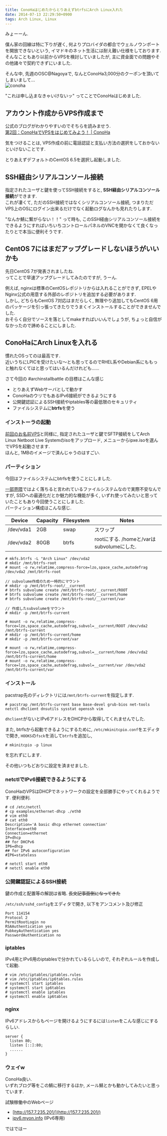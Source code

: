 ```yaml
---
title: ConoHaはじめたからとりあえずbtrfsにArch Linux入れた
date: 2014-07-13 22:29:50+0900
tags: Arch Linux, Linux
---
```

みょーーん.

僕ん家の回線は特に下りが遅く, 何よりプロバイダの都合でウェルノウンポートを開放できないという, イマドキのネット生活には耐え難い仕様をしております.  
そんなこともあり以前からVPSを検討していましたが, 主に資金面での問題やその他諸々で契約できずにいました.

そんな中, 先週のOSC@Nagoyaで, なんとConoHa3,000分のクーポンを頂いてしまいまして...  
![conoha](https://lh6.googleusercontent.com/-VnByMug8FYY/U8Jv_zwgXBI/AAAAAAAADaE/i59wdqiAE1E/s640/IMG_1970.JPG "conoha")

"これは申し込まなきゃいけないッ" ってことでConoHaはじめました.

<!--more-->

## アカウント作成からVPS作成まで

公式のブログがわかりやすいのでそちらを読みませう.  
[第2回：ConoHaでVPSをはじめてみよう！ | ConoHa](https://www.conoha.jp/conoha/learning/1385.html)

気をつけることは, VPS作成の前に電話認証と支払い方法の選択をしておかないといけないことです.

とりあえずデフォルトのCentOS 6.5を選択し起動しました.

## SSH経由シリアルコンソール接続

指定されたユーザと鍵を使ってSSH接続をすると, **SSH経由シリアルコンソール接続**ができます.  
これが凄くて, ただのSSH接続ではなくシリアルコンソール接続, つまりただVPS上のOSにログイン出来るだけでなく起動ログなんかも見れたりします.

"なんか鯖に繋がらない！！" って時も, このSSH経由シリアルコンソール接続をできるようにすればいちいちコントロールパネルのVNCを開かなくて良くなったりとで本当に便利そうです.

## CentOS 7にはまだアップグレードしないほうがいいかも

先日CentOS 7が発表されましたね.  
ってことで早速アップグレードしてみたのですが, うーん.
  
例えば, nginxは標準のCentOSレポジトリからは入れることができず, EPELやNginx公式の用意する外部のレポジトリを追加する必要があります.  
しかし, どちらもCentOS 7対応はまだらしく, 無理やり追加してもCentOS 6用のパッケージを引っ張ってきたりでうまくインストールすることができませんでした.  
おそらく自分でソースを落としてmakeすればいいんでしょうが, ちょっと自信がなかったので諦めることにしました.

## ConoHaにArch Linuxを入れる

慣れたOSってのは最高です.  
近いうちにLPICを受けたいな〜とも思ってるのでRHEL系やDebian系にももっと触れなくてはと思ってはいるんだけれども......

さて今回の #archinstallbattle の目標はこんな感じ

* とりあえずWebサーバとして動かす
* ConoHaのウリでもあるIPv6接続ができるようにする
* 公開鍵認証によるSSH接続やiptables等の最低限のセキュリティ
* ファイルシステムに**btrfs**を使う

### インストーラの起動

[前回のお名前VPS](http://tosainu.wktk.so/view/347)と同様に, 指定されたユーザと鍵でSFTP接続をしてArch Linux Netboot Live Systemのisoをアップロード, メニューからipxe.isoを選んでVPSを起動させます.  
ほんと, 1MBのイメージで済んじゃうのはすごい.

### パーティション

今回はファイルシステムにbtrfsを使うことにしました.

[一部界隈](http://togetter.com/li/513383)ではよく落ちると言われているファイルシステムなので実際不安なんですが, SSDへの最適化だとか魅力的な機能が多く, いずれ使ってみたいと思っていたこともあり今回使うことにしました.  
パーティション構成はこんな感じ.

Device | Capacity | Filesystem | Notes
------ | ----- | ---  | -------------
/dev/vda1 | 2GB | swap | スワップ
/dev/vda2 | 80GB | btrfs | rootにする. /homeと/varはsubvolumeにした.

    # mkfs.btrfs -L "Arch Linux" /dev/vda2
    # mkdir /mnt/btrfs-root
    # mount -o rw,relatime,compress-force=lzo,space_cache,autodefrag /dev/vda2 /mnt/btrfs-root
    
    // subvolume作成のため一時的にマウント
    # mkdir -p /mnt/btrfs-root/__current
    # btrfs subvolume create /mnt/btrfs-root/__current/ROOT
    # btrfs subvolume create /mnt/btrfs-root/__current/home
    # btrfs subvolume create /mnt/btrfs-root/__current/var
    
    // 作成したsubvolumeをマウント
    # mkdir -p /mnt/btrfs-current
    
    # mount -o rw,relatime,compress-force=lzo,space_cache,autodefrag,subvol=__current/ROOT /dev/vda2 /mnt/btrfs-current
    # mkdir -p /mnt/btrfs-current/home
    # mkdir -p /mnt/btrfs-current/var
    
    # mount -o rw,relatime,compress-force=lzo,space_cache,autodefrag,subvol=__current/home /dev/vda2 /mnt/btrfs-current/home
    # mount -o rw,relatime,compress-force=lzo,space_cache,autodefrag,subvol=__current/var /dev/vda2 /mnt/btrfs-current/var

### インストール

pacstrap先のディレクトリには`/mnt/btrfs-current`を指定します.  

    # pacstrap /mnt/btrfs-current base base-devel grub-bios net-tools netctl dhclient dnsutils sysstat openssh vim

`dhclient`がないとIPv6アドレスをDHCPから取得してくれませんでした.

また, btrfsから起動できるようにするために, `/etc/mkinitcpio.conf`をエディタで開き, `HOOKS`の`fsck`を消して`btrfs`を追加し,

    # mkinitcpio -p linux

を忘れずにします.

その他いつもどおりに設定を済ませました.

### netctlでIPv6接続できるようにする

ConoHaのVPSはDHCPでネットワークの設定を全部勝手にやってくれるようです. 便利便利.

    # cd /etc/netctl
    # cp examples/ethernet-dhcp ./eth0
    # vim eth0
    # cat eth0
    Description='A basic dhcp ethernet connection'
    Interface=eth0
    Connection=ethernet
    IP=dhcp
    ## for DHCPv6
    IP6=dhcp
    ## for IPv6 autoconfiguration
    #IP6=stateless
    
    # netctl start eth0
    # netctl enable eth0

### 公開鍵認証によるSSH接続

鍵の作成と配置等の解説は省略. <del>長文記事面倒になってきた</del>

`/etc/ssh/sshd_config`をエディタで開き, 以下をアンコメント及び修正

    Port 114154
    Protocol 2
    PermitRootLogin no
    RSAAuthentication yes
    PubkeyAuthentication yes
    PasswordAuthentication no

### iptables

IPv4用とIPv6用のiptablesで分かれているらしいので, それぞれルールを作成して起動.

    # vim /etc/iptables/iptables.rules
    # vim /etc/iptables/ip6tables.rules
    # systemctl start iptables
    # systemctl start ip6tables
    # systemctl enable iptables
    # systemctl enable ip6tables

### nginx

IPv6アドレスからもページを開けるようにするには`listen`をこんな感じにするらしい.

    server {
      listen 80;
      listen [::]:80;
      ......
    }

### ウェイw

ConoHa良い.  
いずれブログ等をこの鯖に移行するほか, メール鯖とかも動かしてみたいと思っています.

試験稼働中のWebページ

* [http://157.7.235.201/](http://157.7.235.201/)
* [ipv6.myon.info](http://ipv6.myon.info/) (IPv6専用)

ではではー

